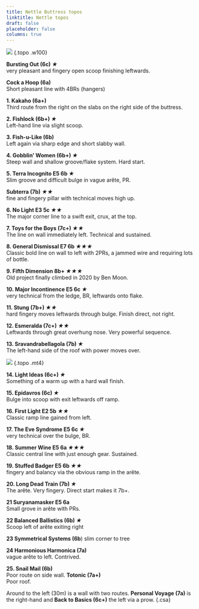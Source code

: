 ```yaml
---
title: Nettle Buttress topos
linktitle: Nettle topos
draft: false
placeholder: false
columns: true
---
```




![](/img/peak/cheedale/nettopo.gif)
{.topo .w100}

**Bursting Out (6c) *★***  
very pleasant and fingery open scoop finishing leftwards.

**Cock a Hoop (6a)**  
Short pleasant line with 4BRs (hangers)

**1. Kakaho (6a+)**  
Third route from the right on the slabs on the right side of the buttress.

**2. Fishlock (6b+) *★***  
Left-hand line via slight scoop.

**3. Fish-u-Like (6b)**  
Left again via sharp edge and short slabby wall.

**4. Gobblin' Women (6b+) *★***  
Steep wall and shallow groove/flake system. Hard start.

**5. Terra Incognito E5 6b *★***  
Slim groove and difficult bulge in vague arête, PR.

**Subterra (7b) *★★***  
fine and fingery pillar with technical moves high up.

**6. No Light E3 5c *★★***  
The major corner line to a swift exit, crux, at the top.

**7. Toys for the Boys (7c+) *★★***  
The line on wall immediately left. Technical and sustained.

**8. General Dismissal E7 6b *★★★***  
Classic bold line on wall to left with 2PRs, a jammed wire and requiring lots of bottle.

**9. Fifth Dimension 8b+ *★★★***  
Old project finally climbed in 2020 by Ben Moon.

**10. Major Incontinence E5 6c *★***  
very technical from the ledge, BR, leftwards onto flake.

**11. Stung (7b+) *★★***  
hard fingery moves leftwards through bulge. Finish direct, not right.

**12. Esmeralda (7c+) *★★***  
Leftwards through great overhung nose. Very powerful sequence.

**13. Sravandrabellagola (7b) *★***  
The left-hand side of the roof with power moves over.

![](/img/peak/cheedale/Nettle-Buttress-LH.jpg)
{.topo .mt4}

**14. Light Ideas (6c+) *★***  
Something of a warm up with a hard wall finish.

**15. Epidavros (6c) *★***  
Bulge into scoop with exit leftwards off ramp.

**16. First Light E2 5b *★★***  
Classic ramp line gained from left.

**17. The Eve Syndrome E5 6c *★***  
very technical over the bulge, BR.

**18. Summer Wine E5 6a *★★★***  
Classic central line with just enough gear. Sustained.

**19. Stuffed Badger E5 6b *★★***  
fingery and balancy via the obvious ramp in the arête.

**20. Long Dead Train (7b) *★***  
The arête. Very fingery. Direct start makes it 7b+.

**21 Suryanamasker E5 6a**  
Small grove in arête with PRs.

**22 Balanced Ballistics (6b) *★***  
Scoop left of arête exiting right

**23 Symmetrical Systems (6b**) slim corner to tree

**24 Harmonious Harmonica (7a)**  
vague arête to left. Contrived.

**25. Snail Mail (6b)**  
Poor route on side wall. **Totonic (7a+)**  
Poor roof.

Around to the left (30m) is a wall with two routes. **Personal Voyage (7a)** is the right-hand and **Back to Basics (6c+)** the left via a prow.
{.csa}


